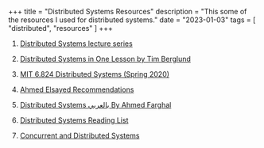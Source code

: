 +++
title = "Distributed Systems Resources"
description = "This some of the resources I used for distributed systems."
date = "2023-01-03"
tags = [
    "distributed",
    "resources"
]
+++

1. [Distributed Systems lecture series](https://www.youtube.com/playlist?list=PLeKd45zvjcDFUEv_ohr_HdUFe97RItdiB)

2. [Distributed Systems in One Lesson by Tim Berglund](https://www.youtube.com/watch?v=Y6Ev8GIlbxc)

3. [MIT 6.824 Distributed Systems (Spring 2020)](https://www.youtube.com/playlist?list=PLrw6a1wE39_tb2fErI4-WkMbsvGQk9_UB)

4. [Ahmed Elsayed Recommendations](https://www.linkedin.com/posts/ahmadelkhawaga_distributed-systems-11-introduction-activity-7047771920825503745-73To?utm_source=share&utm_medium=member_desktop)

5. [Distributed Systems بالعربي By Ahmed Farghal](https://www.youtube.com/playlist?list=PLald6EODoOJW3alE1oPAkGF0bHZkPIeTK)

6. [Distributed Systems Reading List](https://dancres.github.io/Pages/)

7. [Concurrent and Distributed Systems](https://www.cl.cam.ac.uk/teaching/2122/ConcDisSys/)
